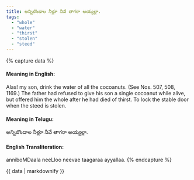 ```yaml
---
title: అన్నిబొండాల నీళ్లూ నీవే తాగరా అయ్యల్లా.
tags:
  - "whole"
  - "water"
  - "thirst"
  - "stolen"
  - "steed"
---
```


{% capture data %}
#### Meaning in English:
Alas! my son, drink the water of all the cocoanuts.
(See Nos. 507, 508, 1169.)
The father had refused to give his son a single cocoanut while alive, but offered him the whole after he had died of thirst.
To lock the stable door when the steed is stolen.

#### Meaning in Telugu:
అన్నిబొండాల నీళ్లూ నీవే తాగరా అయ్యల్లా.

#### English Transliteration:
anniboMDaala neeLloo neevae taagaraa ayyallaa.
{% endcapture %}

{{ data | markdownify }}

